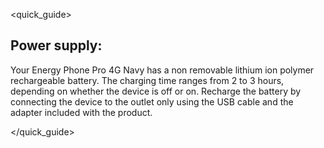 <quick_guide>
## Power supply:

Your Energy Phone Pro 4G Navy has a non removable lithium ion polymer rechargeable battery.  The charging time ranges from 2 to 3 hours, depending on whether the device is off or on. Recharge the battery by connecting the device to the outlet only using the USB cable and the adapter included with the product.

</quick_guide>


